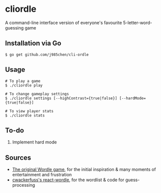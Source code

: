 # cliordle
A command-line interface version of everyone's favourite 5-letter-word-guessing game

## Installation via Go
```
$ go get github.com/j985chen/cli-ordle
```

## Usage
```
# To play a game
$ ./cliordle play

# To change gameplay settings
$ ./cliordle settings [--highContrast={true|false}] [--hardMode={true|false}]

# To view player stats
$ ./cliordle stats
```

## To-do
1. Implement hard mode

## Sources
* [The original Wordle game](https://www.nytimes.com/games/wordle/index.html), for the initial inspiration & many moments of entertainment and frustration
* [cwackerfuss's react-wordle](https://github.com/cwackerfuss/react-wordle), for the wordlist & code for guess-processing

